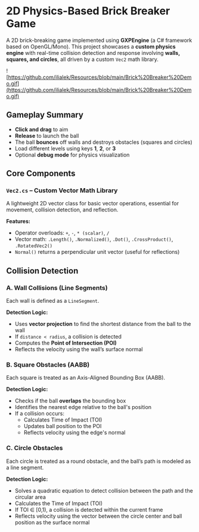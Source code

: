 # 2D Physics-Based Brick Breaker Game

A 2D brick-breaking game implemented using **GXPEngine** (a C# framework based on OpenGL/Mono). This project showcases a **custom physics engine** with real-time collision detection and response involving **walls, squares, and circles**, all driven by a custom `Vec2` math library.

![https://github.com/ilialek/Resources/blob/main/Brick%20Breaker%20Demo.gif](https://github.com/ilialek/Resources/blob/main/Brick%20Breaker%20Demo.gif)

## Gameplay Summary

- **Click and drag** to aim
- **Release** to launch the ball
- The ball **bounces** off walls and destroys obstacles (squares and circles)
- Load different levels using keys **1**, **2**, or **3**
- Optional **debug mode** for physics visualization


## Core Components

### `Vec2.cs` – Custom Vector Math Library  
A lightweight 2D vector class for basic vector operations, essential for movement, collision detection, and reflection.

**Features:**
- Operator overloads: `+`, `-`, `* (scalar)`, `/`
- Vector math: `.Length()`, `.Normalized()`, `.Dot()`, `.CrossProduct()`, `.RotatedVec2()`
- `Normal()` returns a perpendicular unit vector (useful for reflections)

## Collision Detection

### A. Wall Collisions (Line Segments)

Each wall is defined as a `LineSegment`.

**Detection Logic:**
- Uses **vector projection** to find the shortest distance from the ball to the wall  
- If `distance < radius`, a collision is detected  
- Computes the **Point of Intersection (POI)**  
- Reflects the velocity using the wall’s surface normal

### B. Square Obstacles (AABB)

Each square is treated as an Axis-Aligned Bounding Box (AABB).

**Detection Logic:**
- Checks if the ball **overlaps** the bounding box
- Identifies the nearest edge relative to the ball's position
- If a collision occurs:
  - Calculates Time of Impact (TOI)
  - Updates ball position to the POI
  - Reflects velocity using the edge's normal
 
### C. Circle Obstacles

Each circle is treated as a round obstacle, and the ball’s path is modeled as a line segment.

**Detection Logic:**
- Solves a quadratic equation to detect collision between the path and the circular area
- Calculates the Time of Impact (TOI)
- If TOI ∈ [0,1), a collision is detected within the current frame
- Reflects velocity using the vector between the circle center and ball position as the surface normal

